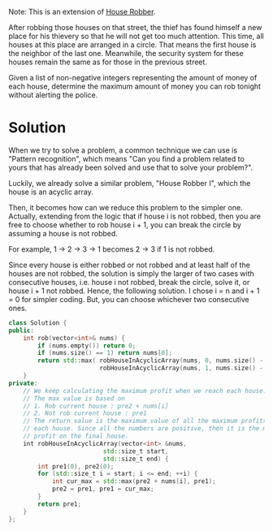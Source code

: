Note: This is an extension of [House Robber](https://leetcode.com/problems/house-robber/description/).

After robbing those houses on that street, the thief has found himself a new place for his thievery so that he will not get too much attention. This time, all houses at this place are arranged in a circle. That means the first house is the neighbor of the last one. Meanwhile, the security system for these houses remain the same as for those in the previous street.

Given a list of non-negative integers representing the amount of money of each house, determine the maximum amount of money you can rob tonight without alerting the police.

# Solution

When we try to solve a problem, a common technique we can use is "Pattern recognition", which means "Can you find a problem related to yours that has already been solved and use that to solve your problem?".

Luckily, we already solve a similar problem, "House Robber I", which the house is an acyclic array.

Then, it becomes how can we reduce this problem to the simpler one. Actually, extending from the logic that if house i is not robbed, then you are free to choose whether to rob house i + 1, you can break the circle by assuming a house is not robbed.

For example, 1 -> 2 -> 3 -> 1 becomes 2 -> 3 if 1 is not robbed.

Since every house is either robbed or not robbed and at least half of the houses are not robbed, the solution is simply the larger of two cases with consecutive houses, i.e. house i not robbed, break the circle, solve it, or house i + 1 not robbed. Hence, the following solution. I chose i = n and i + 1 = 0 for simpler coding. But, you can choose whichever two consecutive ones.
 
```cpp
class Solution {
public:
    int rob(vector<int>& nums) {
        if (nums.empty()) return 0;
        if (nums.size() == 1) return nums[0];
        return std::max( robHouseInAcyclicArray(nums, 0, nums.size() - 2),
                         robHouseInAcyclicArray(nums, 1, nums.size() - 1));
    }
private:
    // We keep calculating the maximum profit when we reach each house.
    // The max value is based on
    // 1. Rob current house : pre2 + nums[i]
    // 2. Not rob current house : pre1
    // The return value is the maximum value of all the maximum profitx on
    // each house. Since all the numbers are positive, then it is the maximum
    // profit on the final house.
    int robHouseInAcyclicArray(vector<int> &nums,
                          std::size_t start,
                          std::size_t end) {
        int pre1(0), pre2(0);
        for (std::size_t i = start; i <= end; ++i) {
            int cur_max = std::max(pre2 + nums[i], pre1);
            pre2 = pre1, pre1 = cur_max;
        }
        return pre1;
    }
};
```
